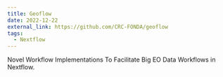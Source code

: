 ```yaml
---
title: Geoflow
date: 2022-12-22
external_link: https://github.com/CRC-FONDA/geoflow
tags:
  - Nextflow
---
```


Novel Workflow Implementations To Facilitate Big EO Data Workflows in Nextflow.
